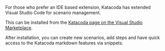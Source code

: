 For those who prefer an IDE based extension, Katacoda has extended Visual Studio Code for scenario management.

This can be installed from the [Katacoda page on the Visual Studio Marketplace](https://marketplace.visualstudio.com/items/Katacoda.vscode/).

After installation, you can create new scenarios, add steps and have quick access to the Katacoda markdown features via snippets.
